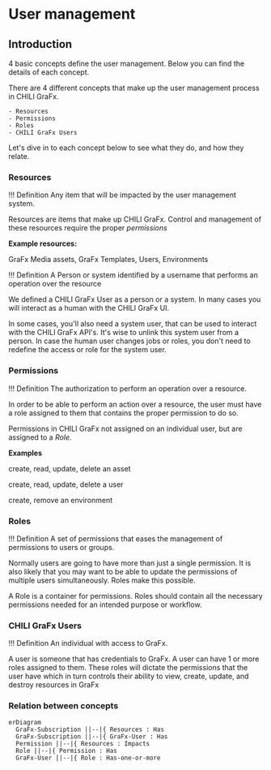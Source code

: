 # User management

## Introduction

4 basic concepts define the user management. Below you can find the details of each concept.

There are 4 different concepts that make up the user management process in CHILI GraFx.

	- Resources
	- Permissions
	- Roles
	- CHILI GraFx Users

Let's dive in to each concept below to see what they do, and how they relate.

### Resources

!!! Definition
	Any item that will be impacted by the user management system.

Resources are items that make up CHILI GraFx. Control and management of these resources require the proper _permissions_

**Example resources:**

GraFx Media assets, GraFx Templates, Users, Environments

!!! Definition
	A Person or system identified by a username that performs an operation over the resource

We defined a CHILI GraFx User as a person or a system. In many cases you will interact as a human with the CHILI GraFx UI. 

In some cases, you'll also need a system user, that can be used to interact with the CHILI GraFx API's. It's wise to unlink this system user from a person. In case the human user changes jobs or roles, you don't need to redefine the access or role for the system user.

### Permissions

!!! Definition
	The authorization to perform an operation over a resource.

In order to be able to perform an action over a resource, the user must have a role assigned to them that contains the proper permission to do so.

Permissions in CHILI GraFx not assigned on an individual user, but are assigned to a *Role*.

**Examples**

create, read, update, delete an asset

create, read, update, delete a user

create, remove an environment

### Roles

!!! Definition
	A set of permissions that eases the management of permissions to users or groups.
 
Normally users are going to have more than just a single permission. It is also likely that you may want to be able to update the permissions of multiple users simultaneously. Roles make this possible.

A Role is a container for permissions. Roles should contain all the necessary permissions needed for an intended purpose or workflow.


### CHILI GraFx Users

!!! Definition
	An individual with access to GraFx.

A user is someone that has credentials to GraFx. A user can have 1 or more roles assigned to them. These roles will dictate the permissions that the user have which in turn controls their ability to view, create, update, and destroy resources in GraFx



### Relation between concepts

``` mermaid
erDiagram
  GraFx-Subscription ||--|{ Resources : Has
  GraFx-Subscription ||--|{ GraFx-User : Has
  Permission ||--|{ Resources : Impacts
  Role ||--|{ Permission : Has
  GraFx-User ||--|{ Role : Has-one-or-more
```
